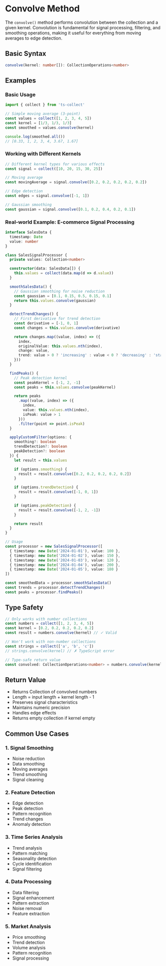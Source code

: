 # Convolve Method

The `convolve()` method performs convolution between the collection and a given kernel. Convolution is fundamental for signal processing, filtering, and smoothing operations, making it useful for everything from moving averages to edge detection.

## Basic Syntax

```typescript
convolve(kernel: number[]): CollectionOperations<number>
```

## Examples

### Basic Usage

```typescript
import { collect } from 'ts-collect'

// Simple moving average (3-point)
const values = collect([1, 2, 3, 4, 5])
const kernel = [1/3, 1/3, 1/3]
const smoothed = values.convolve(kernel)

console.log(smoothed.all())
// [0.33, 1, 2, 3, 4, 3.67, 1.67]
```

### Working with Different Kernels

```typescript
// Different kernel types for various effects
const signal = collect([10, 20, 15, 30, 25])

// Moving average
const movingAverage = signal.convolve([0.2, 0.2, 0.2, 0.2, 0.2])

// Edge detection
const edges = signal.convolve([-1, 1])

// Gaussian smoothing
const gaussian = signal.convolve([0.1, 0.2, 0.4, 0.2, 0.1])
```

### Real-world Example: E-commerce Signal Processing

```typescript
interface SalesData {
  timestamp: Date
  value: number
}

class SalesSignalProcessor {
  private values: Collection<number>

  constructor(data: SalesData[]) {
    this.values = collect(data.map(d => d.value))
  }

  smoothSalesData() {
    // Gaussian smoothing for noise reduction
    const gaussian = [0.1, 0.15, 0.5, 0.15, 0.1]
    return this.values.convolve(gaussian)
  }

  detectTrendChanges() {
    // First derivative for trend detection
    const derivative = [-1, 0, 1]
    const changes = this.values.convolve(derivative)

    return changes.map((value, index) => ({
      index,
      originalValue: this.values.nth(index),
      change: value,
      trend: value > 0 ? 'increasing' : value < 0 ? 'decreasing' : 'stable'
    }))
  }

  findPeaks() {
    // Peak detection kernel
    const peakKernel = [-1, 2, -1]
    const peaks = this.values.convolve(peakKernel)

    return peaks
      .map((value, index) => ({
        index,
        value: this.values.nth(index),
        isPeak: value > 1
      }))
      .filter(point => point.isPeak)
  }

  applyCustomFilter(options: {
    smoothing?: boolean
    trendDetection?: boolean
    peakDetection?: boolean
  }) {
    let result = this.values

    if (options.smoothing) {
      result = result.convolve([0.2, 0.2, 0.2, 0.2, 0.2])
    }

    if (options.trendDetection) {
      result = result.convolve([-1, 0, 1])
    }

    if (options.peakDetection) {
      result = result.convolve([-1, 2, -1])
    }

    return result
  }
}

// Usage
const processor = new SalesSignalProcessor([
  { timestamp: new Date('2024-01-01'), value: 100 },
  { timestamp: new Date('2024-01-02'), value: 150 },
  { timestamp: new Date('2024-01-03'), value: 120 },
  { timestamp: new Date('2024-01-04'), value: 200 },
  { timestamp: new Date('2024-01-05'), value: 180 }
])

const smoothedData = processor.smoothSalesData()
const trends = processor.detectTrendChanges()
const peaks = processor.findPeaks()
```

## Type Safety

```typescript
// Only works with number collections
const numbers = collect([1, 2, 3, 4, 5])
const kernel = [0.2, 0.2, 0.2, 0.2, 0.2]
const result = numbers.convolve(kernel) // ✓ Valid

// Won't work with non-number collections
const strings = collect(['a', 'b', 'c'])
// strings.convolve(kernel) // ✗ TypeScript error

// Type-safe return value
const convolved: CollectionOperations<number> = numbers.convolve(kernel)
```

## Return Value

- Returns Collection of convolved numbers
- Length = input length + kernel length - 1
- Preserves signal characteristics
- Maintains numeric precision
- Handles edge effects
- Returns empty collection if kernel empty

## Common Use Cases

### 1. Signal Smoothing

- Noise reduction
- Data smoothing
- Moving averages
- Trend smoothing
- Signal cleaning

### 2. Feature Detection

- Edge detection
- Peak detection
- Pattern recognition
- Trend changes
- Anomaly detection

### 3. Time Series Analysis

- Trend analysis
- Pattern matching
- Seasonality detection
- Cycle identification
- Signal filtering

### 4. Data Processing

- Data filtering
- Signal enhancement
- Pattern extraction
- Noise removal
- Feature extraction

### 5. Market Analysis

- Price smoothing
- Trend detection
- Volume analysis
- Pattern recognition
- Signal processing
